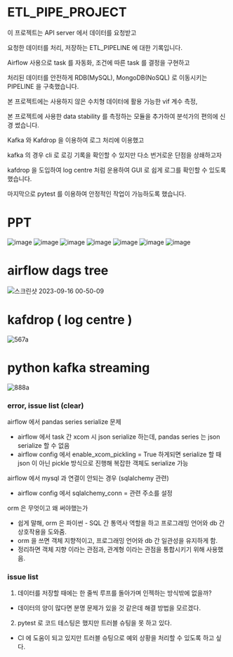# ETL_PIPE_PROJECT

이 프로젝트는 API server 에서 데이터를 요청받고

요청한 데이터를 처리, 저장하는 ETL_PIPELINE 에 대한 기록입니다.

Airflow 사용으로 task 를 자동화, 조건에 따른 task 를 결정을 구현하고   

처리된 데이터를 안전하게 RDB(MySQL), MongoDB(NoSQL) 로 이동시키는 PIPELINE 을 구축했습니다.

본 프로젝트에는 사용하지 않은 수치형 데이터에 활용 가능한 vif 계수 측정,

본 프로젝트에 사용한 data stability 를 측정하는 모듈을 추가하여 분석가의 편의에 신경 썼습니다.

Kafka 와 Kafdrop 을 이용하여 로그 처리에 이용했고 

kafka 의 경우 cli 로 로깅 기록을 확인할 수 있지만 다소 번거로운 단점을 상쇄하고자

kafdrop 을 도입하여 log centre 처럼 운용하여 GUI 로 쉽게 로그를 확인할 수 있도록 했습니다.
 
마지막으로 pytest 를 이용하여 안정적인 작업이 가능하도록 했습니다.

# PPT 
![image](https://github.com/OwenKimcertified/ETL_PIPE_PROJECT/assets/99598620/bf582e72-ea7e-4885-a045-854426b41d05)
![image](https://github.com/OwenKimcertified/ETL_PIPE_PROJECT/assets/99598620/6963d958-0fc2-4835-95a9-a643fb64a813)
![image](https://github.com/OwenKimcertified/ETL_PIPE_PROJECT/assets/99598620/6816079b-cfe4-40c2-8322-6abea730fd8e)
![image](https://github.com/OwenKimcertified/ETL_PIPE_PROJECT/assets/99598620/c2a14085-75e1-49ab-ba1f-4a51e7796c38)
![image](https://github.com/OwenKimcertified/ETL_PIPE_PROJECT/assets/99598620/7a31da36-d6ba-4d73-a5af-9fb32cbe4515)
![image](https://github.com/OwenKimcertified/ETL_PIPE_PROJECT/assets/99598620/54dbca2e-a140-4bbe-8803-967979a1f26e)
![image](https://github.com/OwenKimcertified/ETL_PIPE_PROJECT/assets/99598620/74ab439a-ebb7-446e-90d6-e319a2243df6)

# airflow dags tree
![스크린샷 2023-09-16 00-50-09](https://github.com/OwenKimcertified/ETL_PIPE_PROJECT/assets/99598620/ce7a929b-601f-4999-bf48-8dd80bcd5194)
# kafdrop ( log centre )
![567a](https://github.com/OwenKimcertified/ETL_PIPE_PROJECT/assets/99598620/a264b46f-192f-43ba-8131-25b83cd8726a)
# python kafka streaming 
![888a](https://github.com/OwenKimcertified/ETL_PIPE_PROJECT/assets/99598620/0242e35d-da4e-4bf7-8b82-6e78bf60795b)

### error, issue list (clear)
airflow 에서 pandas series serialize 문제 
- airflow 에서 task 간 xcom 시 json serialize 하는데, pandas series 는 json serialize 할 수 없음
- airflow config 에서 enable_xcom_pickling = True 하게되면 serialize 할 때 json 이 아닌 pickle 방식으로 진행해 복잡한 객체도 serialize 가능

airflow 에서 mysql 과 연결이 안되는 경우 (sqlalchemy 관련)
- airflow config 에서 sqlalchemy_conn = 관련 주소를 설정

orm 은 무엇이고 왜 써야했는가
- 쉽게 말해, orm 은 파이썬 - SQL 간 통역사 역할을 하고 프로그래밍 언어와 db 간 상호작용을 도와줌.
- orm 을 쓰면 객체 지향적이고, 프로그래밍 언어와 db 간 일관성을 유지하게 함.
- 정리하면 객체 지향 이라는 관점과, 관계형 이라는 관점을 통합시키기 위해 사용했음.

### issue list 
1. 데이터를 저장할 때에는 한 줄씩 루프를 돌아가며 인젝하는 방식밖에 없을까? 
- 데이터의 양이 많다면 분명 문제가 있을 것 같은데 해결 방법을 모르겠다.

2. pytest 로 코드 테스팅은 했지만 트러블 슈팅을 못 하고 있다.

- CI 에 도움이 되고 있지만 트러블 슈팅으로 예외 상황을 처리할 수 있도록 하고 싶다.
